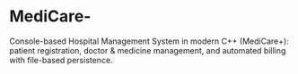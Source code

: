 # MediCare-
Console-based Hospital Management System in modern C++ (MediCare+): patient registration, doctor &amp; medicine management, and automated billing with file-based persistence.
